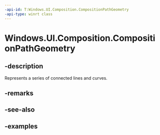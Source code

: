 ```yaml
---
-api-id: T:Windows.UI.Composition.CompositionPathGeometry
-api-type: winrt class
---
```


<!-- Class syntax.
public class CompositionPathGeometry : CompositionGeometry, CompositionGeometry
-->

# Windows.UI.Composition.CompositionPathGeometry

## -description

Represents a series of connected lines and curves.



## -remarks

## -see-also

## -examples

